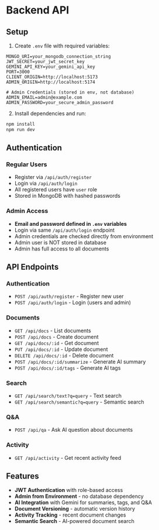# Backend API

## Setup

1. Create `.env` file with required variables:
```env
MONGO_URI=your_mongodb_connection_string
JWT_SECRET=your_jwt_secret_key
GEMINI_API_KEY=your_gemini_api_key
PORT=3000
CLIENT_ORIGIN=http://localhost:5173
ADMIN_ORIGIN=http://localhost:5174

# Admin Credentials (stored in env, not database)
ADMIN_EMAIL=admin@example.com
ADMIN_PASSWORD=your_secure_admin_password
```

2. Install dependencies and run:
```bash
npm install
npm run dev
```

## Authentication

### Regular Users
- Register via `/api/auth/register`
- Login via `/api/auth/login`
- All registered users have `user` role
- Stored in MongoDB with hashed passwords

### Admin Access
- **Email and password defined in `.env` variables**
- Login via same `/api/auth/login` endpoint
- Admin credentials are checked directly from environment
- Admin user is NOT stored in database
- Admin has full access to all documents

## API Endpoints

### Authentication
- `POST /api/auth/register` - Register new user
- `POST /api/auth/login` - Login (users and admin)

### Documents
- `GET /api/docs` - List documents
- `POST /api/docs` - Create document
- `GET /api/docs/:id` - Get document
- `PUT /api/docs/:id` - Update document
- `DELETE /api/docs/:id` - Delete document
- `POST /api/docs/:id/summarize` - Generate AI summary
- `POST /api/docs/:id/tags` - Generate AI tags

### Search
- `GET /api/search/text?q=query` - Text search
- `GET /api/search/semantic?q=query` - Semantic search

### Q&A
- `POST /api/qa` - Ask AI question about documents

### Activity
- `GET /api/activity` - Get recent activity feed

## Features

- **JWT Authentication** with role-based access
- **Admin from Environment** - no database dependency
- **AI Integration** with Gemini for summaries, tags, and Q&A
- **Document Versioning** - automatic version history
- **Activity Tracking** - recent document changes
- **Semantic Search** - AI-powered document search
